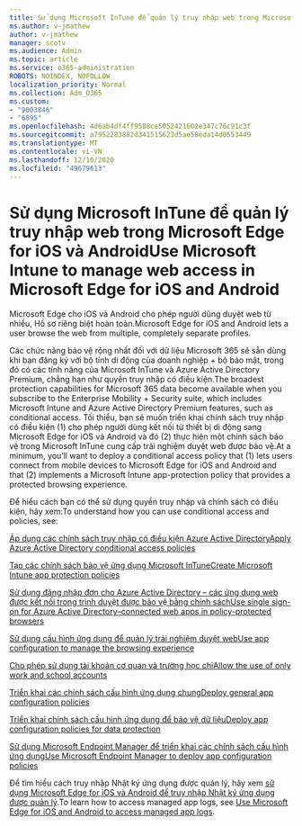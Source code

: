 ```yaml
---
title: Sử dụng Microsoft InTune để quản lý truy nhập web trong Microsoft Edge for iOS và Android
ms.author: v-jmathew
author: v-jmathew
manager: scotv
ms.audience: Admin
ms.topic: article
ms.service: o365-administration
ROBOTS: NOINDEX, NOFOLLOW
localization_priority: Normal
ms.collection: Adm_O365
ms.custom:
- "9003846"
- "6895"
ms.openlocfilehash: 4d6ab4df4ff9588ce5052421602e347c76c91c3f
ms.sourcegitcommit: a7952283882d341515623d5ae58eda14d0553449
ms.translationtype: MT
ms.contentlocale: vi-VN
ms.lasthandoff: 12/10/2020
ms.locfileid: "49679613"
---
```

# <a name="use-microsoft-intune-to-manage-web-access-in-microsoft-edge-for-ios-and-android"></a><span data-ttu-id="343b5-102">Sử dụng Microsoft InTune để quản lý truy nhập web trong Microsoft Edge for iOS và Android</span><span class="sxs-lookup"><span data-stu-id="343b5-102">Use Microsoft Intune to manage web access in Microsoft Edge for iOS and Android</span></span>

<span data-ttu-id="343b5-103">Microsoft Edge cho iOS và Android cho phép người dùng duyệt web từ nhiều, Hồ sơ riêng biệt hoàn toàn.</span><span class="sxs-lookup"><span data-stu-id="343b5-103">Microsoft Edge for iOS and Android lets a user browse the web from multiple, completely separate profiles.</span></span>

<span data-ttu-id="343b5-104">Các chức năng bảo vệ rộng nhất đối với dữ liệu Microsoft 365 sẽ sẵn dùng khi bạn đăng ký với bộ tính di động của doanh nghiệp + bộ bảo mật, trong đó có các tính năng của Microsoft InTune và Azure Active Directory Premium, chẳng hạn như quyền truy nhập có điều kiện.</span><span class="sxs-lookup"><span data-stu-id="343b5-104">The broadest protection capabilities for Microsoft 365 data become available when you subscribe to the Enterprise Mobility + Security suite, which includes Microsoft Intune and Azure Active Directory Premium features, such as conditional access.</span></span> <span data-ttu-id="343b5-105">Tối thiểu, bạn sẽ muốn triển khai chính sách truy nhập có điều kiện (1) cho phép người dùng kết nối từ thiết bị di động sang Microsoft Edge for iOS và Android và đó (2) thực hiện một chính sách bảo vệ trong Microsoft InTune cung cấp trải nghiệm duyệt web được bảo vệ.</span><span class="sxs-lookup"><span data-stu-id="343b5-105">At a minimum, you’ll want to deploy a conditional access policy that (1) lets users connect from mobile devices to Microsoft Edge for iOS and Android and that (2) implements a Microsoft Intune app-protection policy that provides a protected browsing experience.</span></span>

<span data-ttu-id="343b5-106">Để hiểu cách bạn có thể sử dụng quyền truy nhập và chính sách có điều kiện, hãy xem:</span><span class="sxs-lookup"><span data-stu-id="343b5-106">To understand how you can use conditional access and policies, see:</span></span>

[<span data-ttu-id="343b5-107">Áp dụng các chính sách truy nhập có điều kiện Azure Active Directory</span><span class="sxs-lookup"><span data-stu-id="343b5-107">Apply Azure Active Directory conditional access policies</span></span>](https://go.microsoft.com/fwlink/?linkid=2132481)

[<span data-ttu-id="343b5-108">Tạo các chính sách bảo vệ ứng dụng Microsoft InTune</span><span class="sxs-lookup"><span data-stu-id="343b5-108">Create Microsoft Intune app protection policies</span></span>](https://go.microsoft.com/fwlink/?linkid=2132651)

[<span data-ttu-id="343b5-109">Sử dụng đăng nhập đơn cho Azure Active Directory – các ứng dụng web được kết nối trong trình duyệt được bảo vệ bằng chính sách</span><span class="sxs-lookup"><span data-stu-id="343b5-109">Use single sign-on for Azure Active Directory–connected web apps in policy-protected browsers</span></span>](https://go.microsoft.com/fwlink/?linkid=2132482)

[<span data-ttu-id="343b5-110">Sử dụng cấu hình ứng dụng để quản lý trải nghiệm duyệt web</span><span class="sxs-lookup"><span data-stu-id="343b5-110">Use app configuration to manage the browsing experience</span></span>](https://go.microsoft.com/fwlink/?linkid=2132483)

[<span data-ttu-id="343b5-111">Cho phép sử dụng tài khoản cơ quan và trường học chỉ</span><span class="sxs-lookup"><span data-stu-id="343b5-111">Allow the use of only work and school accounts</span></span>](https://go.microsoft.com/fwlink/?linkid=2132652)

[<span data-ttu-id="343b5-112">Triển khai các chính sách cấu hình ứng dụng chung</span><span class="sxs-lookup"><span data-stu-id="343b5-112">Deploy general app configuration policies</span></span>](https://go.microsoft.com/fwlink/?linkid=2132653)

[<span data-ttu-id="343b5-113">Triển khai chính sách cấu hình ứng dụng để bảo vệ dữ liệu</span><span class="sxs-lookup"><span data-stu-id="343b5-113">Deploy app configuration policies for data protection</span></span>](https://go.microsoft.com/fwlink/?linkid=2132654)

[<span data-ttu-id="343b5-114">Sử dụng Microsoft Endpoint Manager để triển khai các chính sách cấu hình ứng dụng</span><span class="sxs-lookup"><span data-stu-id="343b5-114">Use Microsoft Endpoint Manager to deploy app configuration policies</span></span>](https://go.microsoft.com/fwlink/?linkid=2132707)

<span data-ttu-id="343b5-115">Để tìm hiểu cách truy nhập Nhật ký ứng dụng được quản lý, hãy xem [sử dụng Microsoft Edge for iOS và Android để truy nhập Nhật ký ứng dụng được quản lý](https://go.microsoft.com/fwlink/?linkid=2132578).</span><span class="sxs-lookup"><span data-stu-id="343b5-115">To learn how to access managed app logs, see [Use Microsoft Edge for iOS and Android to access managed app logs](https://go.microsoft.com/fwlink/?linkid=2132578).</span></span>
